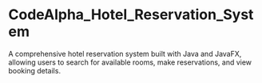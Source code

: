 # CodeAlpha_Hotel_Reservation_System
A comprehensive hotel reservation system built with Java and JavaFX, allowing users to search for available rooms, make reservations, and view booking details.
